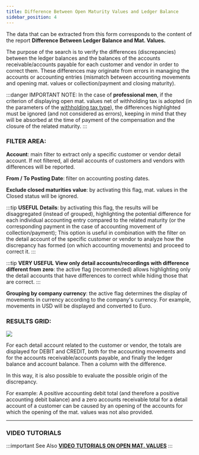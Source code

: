 ```yaml
---
title: Difference Between Open Maturity Values and Ledger Balance 
sidebar_position: 4
---
```


The data that can be extracted from this form corresponds to the content of the report **Difference Between Ledger Balance and Mat. Values.**

The purpose of the search is to verify the differences (discrepancies) between the ledger balances and the balances of the accounts receivable/accounts payable for each customer and vendor in order to correct them. These differences may originate from errors in managing the accounts or accounting entries (mismatch between accounting movements and opening mat. values or collection/payment and closing maturity).

:::danger IMPORTANT NOTE:
In the case of **professional men**, if the criterion of displaying open mat. values net of withholding tax is adopted (in the parameters of the [withholding tax type](/docs/configurations/tables/finance/withholding-tax-types)), the differences highlighted must be ignored (and not considered as errors), keeping in mind that they will be absorbed at the time of payment of the compensation and the closure of the related maturity.
:::


### **FILTER AREA**:

**Account**: main filter to extract only a specific customer or vendor detail account. If not filtered, all detail accounts of customers and vendors with differences will be reported.

**From / To Posting Date**: filter on accounting posting dates.

**Exclude closed maturities value**: by activating this flag, mat. values in the Closed status will be ignored.

:::tip **USEFUL**
**Details**: by activating this flag, the results will be disaggregated (instead of grouped), highlighting the potential difference for each individual accounting entry compared to the related maturity (or the corresponding payment in the case of accounting movement of collection/payment); This option is useful in combination with the filter on the detail account of the specific customer or vendor to analyze how the discrepancy has formed (on which accounting movements) and proceed to correct it.
:::

:::tip **VERY USEFUL**
**View only detail accounts/recordings with difference different from zero**: the active flag (recommended) allows highlighting only the detail accounts that have differences to correct while hiding those that are correct.
:::

**Grouping by company currency**: the active flag determines the display of movements in currency according to the company's currency. For example, movements in USD will be displayed and converted to Euro.

### **RESULTS GRID**:

![](/img/it-it/finance-area/maturity-values/maturity-values/difference-between-maturity-value-and-ledger-balance/image1.png)

For each detail account related to the customer or vendor, the totals are displayed for DEBIT and CREDIT, both for the accounting movements and for the accounts receivable/accounts payable, and finally the ledger balance and account balance. Then a column with the difference.

In this way, it is also possible to evaluate the possible origin of the discrepancy.

For example: A positive accounting debit total (and therefore a positive accounting debit balance) and a zero accounts receivable total for a detail account of a customer can be caused by an opening of the accounts for which the opening of the mat. values was not also provided. 

---

### **VIDEO TUTORIALS**

:::important See Also
[**VIDEO TUTORIALS ON OPEN MAT. VALUES**](/docs/video/finance/intro)
:::